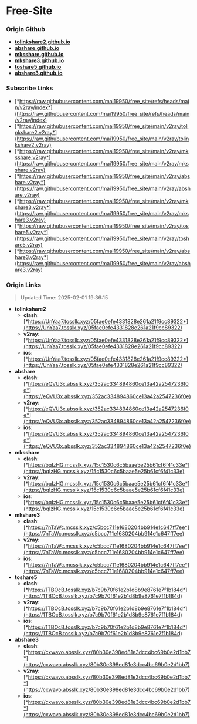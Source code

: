 # Free-Site

### Origin Github

- [**tolinkshare2.github.io**](https://github.com/tolinkshare2/tolinkshare2.github.io)
- [**abshare.github.io**](https://github.com/abshare/abshare.github.io)
- [**mksshare.github.io**](https://github.com/mksshare/mksshare.github.io)
- [**mkshare3.github.io**](https://github.com/mkshare3/mkshare3.github.io)
- [**toshare5.github.io**](https://github.com/toshare5/toshare5.github.io)
- [**abshare3.github.io**](https://github.com/abshare3/abshare3.github.io)

### Subscribe Links

- [*https://raw.githubusercontent.com/mai19950/free_site/refs/heads/main/v2ray/index*](https://raw.githubusercontent.com/mai19950/free_site/refs/heads/main/v2ray/index)
- [*https://raw.githubusercontent.com/mai19950/free_site/main/v2ray/tolinkshare2.v2ray*](https://raw.githubusercontent.com/mai19950/free_site/main/v2ray/tolinkshare2.v2ray)
- [*https://raw.githubusercontent.com/mai19950/free_site/main/v2ray/mksshare.v2ray*](https://raw.githubusercontent.com/mai19950/free_site/main/v2ray/mksshare.v2ray)
- [*https://raw.githubusercontent.com/mai19950/free_site/main/v2ray/abshare.v2ray*](https://raw.githubusercontent.com/mai19950/free_site/main/v2ray/abshare.v2ray)
- [*https://raw.githubusercontent.com/mai19950/free_site/main/v2ray/mkshare3.v2ray*](https://raw.githubusercontent.com/mai19950/free_site/main/v2ray/mkshare3.v2ray)
- [*https://raw.githubusercontent.com/mai19950/free_site/main/v2ray/toshare5.v2ray*](https://raw.githubusercontent.com/mai19950/free_site/main/v2ray/toshare5.v2ray)
- [*https://raw.githubusercontent.com/mai19950/free_site/main/v2ray/abshare3.v2ray*](https://raw.githubusercontent.com/mai19950/free_site/main/v2ray/abshare3.v2ray)

### Origin Links

> Updated Time: 2025-02-01 19:36:15

- **tolinkshare2**
  - **clash**: [*https://UnYaa7.tosslk.xyz/05fae0efe4331828e261a21f9cc89322*](https://UnYaa7.tosslk.xyz/05fae0efe4331828e261a21f9cc89322)
  - **v2ray**: [*https://UnYaa7.tosslk.xyz/05fae0efe4331828e261a21f9cc89322*](https://UnYaa7.tosslk.xyz/05fae0efe4331828e261a21f9cc89322)
  - **ios**: [*https://UnYaa7.tosslk.xyz/05fae0efe4331828e261a21f9cc89322*](https://UnYaa7.tosslk.xyz/05fae0efe4331828e261a21f9cc89322)
- **abshare**
  - **clash**: [*https://eQVU3x.absslk.xyz/352ac334894860ce13a42a2547236f0e*](https://eQVU3x.absslk.xyz/352ac334894860ce13a42a2547236f0e)
  - **v2ray**: [*https://eQVU3x.absslk.xyz/352ac334894860ce13a42a2547236f0e*](https://eQVU3x.absslk.xyz/352ac334894860ce13a42a2547236f0e)
  - **ios**: [*https://eQVU3x.absslk.xyz/352ac334894860ce13a42a2547236f0e*](https://eQVU3x.absslk.xyz/352ac334894860ce13a42a2547236f0e)
- **mksshare**
  - **clash**: [*https://bqIzHG.mcsslk.xyz/15c1530c6c5baae5e25b61cf6f41c33e*](https://bqIzHG.mcsslk.xyz/15c1530c6c5baae5e25b61cf6f41c33e)
  - **v2ray**: [*https://bqIzHG.mcsslk.xyz/15c1530c6c5baae5e25b61cf6f41c33e*](https://bqIzHG.mcsslk.xyz/15c1530c6c5baae5e25b61cf6f41c33e)
  - **ios**: [*https://bqIzHG.mcsslk.xyz/15c1530c6c5baae5e25b61cf6f41c33e*](https://bqIzHG.mcsslk.xyz/15c1530c6c5baae5e25b61cf6f41c33e)
- **mkshare3**
  - **clash**: [*https://7nTaWc.mcsslk.xyz/c5bcc711e1680204bb914e1c647ff7ee*](https://7nTaWc.mcsslk.xyz/c5bcc711e1680204bb914e1c647ff7ee)
  - **v2ray**: [*https://7nTaWc.mcsslk.xyz/c5bcc711e1680204bb914e1c647ff7ee*](https://7nTaWc.mcsslk.xyz/c5bcc711e1680204bb914e1c647ff7ee)
  - **ios**: [*https://7nTaWc.mcsslk.xyz/c5bcc711e1680204bb914e1c647ff7ee*](https://7nTaWc.mcsslk.xyz/c5bcc711e1680204bb914e1c647ff7ee)
- **toshare5**
  - **clash**: [*https://1TBOcB.tosslk.xyz/b7c9b70f61e2b1d8b9e8761e7f1b184d*](https://1TBOcB.tosslk.xyz/b7c9b70f61e2b1d8b9e8761e7f1b184d)
  - **v2ray**: [*https://1TBOcB.tosslk.xyz/b7c9b70f61e2b1d8b9e8761e7f1b184d*](https://1TBOcB.tosslk.xyz/b7c9b70f61e2b1d8b9e8761e7f1b184d)
  - **ios**: [*https://1TBOcB.tosslk.xyz/b7c9b70f61e2b1d8b9e8761e7f1b184d*](https://1TBOcB.tosslk.xyz/b7c9b70f61e2b1d8b9e8761e7f1b184d)
- **abshare3**
  - **clash**: [*https://cxwavo.absslk.xyz/80b30e398ed81e3dcc4bc69b0e2d1bb7*](https://cxwavo.absslk.xyz/80b30e398ed81e3dcc4bc69b0e2d1bb7)
  - **v2ray**: [*https://cxwavo.absslk.xyz/80b30e398ed81e3dcc4bc69b0e2d1bb7*](https://cxwavo.absslk.xyz/80b30e398ed81e3dcc4bc69b0e2d1bb7)
  - **ios**: [*https://cxwavo.absslk.xyz/80b30e398ed81e3dcc4bc69b0e2d1bb7*](https://cxwavo.absslk.xyz/80b30e398ed81e3dcc4bc69b0e2d1bb7)
